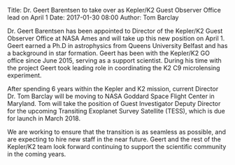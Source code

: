 Title: Dr. Geert Barentsen to take over as Kepler/K2 Guest Observer Office lead on April 1
Date: 2017-01-30 08:00
Author: Tom Barclay

Dr. Geert Barentsen has been appointed to Director of the Kepler/K2 Guest Observer Office at NASA Ames and will take up this new position on April 1. Geert earned a Ph.D in astrophysics from Queens University Belfast and has a background in star formation. Geert has been with the Kepler/K2 GO office since June 2015, serving as a support scientist. During his time with the project Geert took leading role in coordinating the K2 C9 microlensing experiment.

After spending 6 years within the Kepler and K2 mission, current Director Dr. Tom Barclay will be moving to NASA Goddard Space Flight Center in Maryland. Tom will take the position of Guest Investigator Deputy Director for the upcoming Transiting Exoplanet Survey Satellite (TESS), which is due for launch in March 2018.

We are working to ensure that the transition is as seamless as possible, and are expecting to hire new staff in the near future.
Geert and the rest of the Kepler/K2 team look forward continuing to support the scientific community in the coming years.

